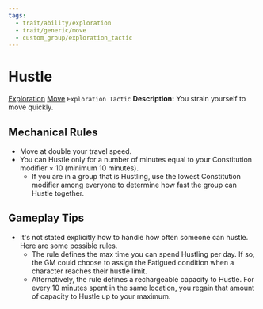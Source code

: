 ```yaml
---
tags:
  - trait/ability/exploration
  - trait/generic/move
  - custom_group/exploration_tactic
---
```

# Hustle

[Exploration](Exploration.md "Action & Ability Trait") [Move](Move.md "General Trait")  `Exploration Tactic`
**Description:** You strain yourself to move quickly.

## Mechanical Rules

- Move at double your travel speed. 
- You can Hustle only for a number of minutes equal to your Constitution modifier × 10 (minimum 10 minutes).
	- If you are in a group that is Hustling, use the lowest Constitution modifier among everyone to determine how fast the group can Hustle together.

## Gameplay Tips

- It's not stated explicitly how to handle how often someone can hustle. Here are some possible rules.
	- The rule defines the max time you can spend Hustling per day. If so, the GM could choose to assign the Fatigued condition when a character reaches their hustle limit.
	- Alternatively, the rule defines a rechargeable capacity to Hustle. For every 10 minutes spent in the same location, you regain that amount of capacity to Hustle up to your maximum.